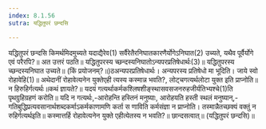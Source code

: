 ```yaml
---
index: 8.1.56
sutra: यद्धितुपरं छन्दसि

---
```

यद्धितुपरं छन्दसि किमर्थमिदमुच्यते यदाद्यैरेव(1) सर्वैरेतैरनिघातकारणैर्योगेऽनिघात(2) उच्यते, यथैव पूर्वैर्योगे एवं परैरपि?॥ अत उत्तरं पठति॥ यद्धितुपरस्य च्छन्दस्यनिघातोऽन्यपरप्रतिषेधार्थः(3)॥ यद्धितुपरस्य च्छन्दस्यनिघात उच्यते॥ (किं प्रयोजनम्?॥)ठअन्यपरप्रतिषेधार्थः। अन्यपरस्य प्रतिषेधो मा भूदिति। जाये स्वो रोहावेहि(1)॥ अथेदानीं रोहावेत्यनेन युक्तेएही त्यस्य कस्मान्न भवति?, लोट्चगत्यर्थलोटा युक्त इति प्राप्नोति॥ न हिरुहिर्गत्यर्थः॥कथं ज्ञायते?॥ यदयं गत्यर्थाकर्मकश्लिषशीङ्स्थासवसजनरुहजीर्यतिभ्यश्चे(1)ति पृथग्रुहिग्रहणं करोति॥ यदि न गत्यर्थः,-आरोहन्ति हस्तिनं मनुष्याः, आरोहयति हस्ती स्थलं मनुष्यान्,-गतिबुद्धिप्रत्यवसानार्थशब्दकर्माऽकर्मकाणामणि कर्ता स णाविति कर्मसंज्ञा न प्राप्नोति। तस्मान्नैतच्छक्यं वक्तुं न रुहिर्गत्यर्थइति॥ कस्मात्तर्हि रोहावेत्यनेन युक्ते एहीत्येतस्य न भवति?॥ छान्दसत्वात्॥ (यद्धितुपरं छन्दसि)॥